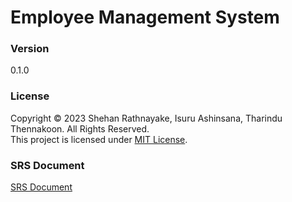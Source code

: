 # Employee Management System

### Version
0.1.0

### License
Copyright &copy; 2023 Shehan Rathnayake, Isuru Ashinsana, Tharindu Thennakoon. All Rights Reserved.<br>
This project is licensed under [MIT License](License.txt).

### SRS Document
[SRS Document](SRSDocument.pdf)
